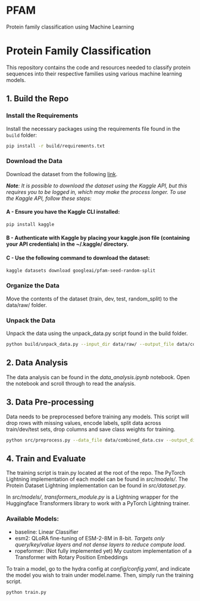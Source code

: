 # PFAM

Protein family classification using Machine Learning

# Protein Family Classification

This repository contains the code and resources needed to classify protein sequences into their respective families using various machine learning models.

## 1. Build the Repo

### Install the Requirements
Install the necessary packages using the requirements file found in the `build` folder:
```bash
pip install -r build/requirements.txt
```

### Download the Data

Download the dataset from the following [link](https://www.kaggle.com/api/v1/datasets/download/googleai/pfam-seed-random-split).

***Note**: It is possible to download the dataset using the Kaggle API, but this requires you to be logged in, which may make the process longer. To use the Kaggle API, follow these steps:*

#### A - Ensure you have the Kaggle CLI installed:
```bash
pip install kaggle
```

#### B - Authenticate with Kaggle by placing your kaggle.json file (containing your API credentials) in the ~/.kaggle/ directory.


#### C - Use the following command to download the dataset:
```bash
kaggle datasets download googleai/pfam-seed-random-split
```

### Organize the Data
Move the contents of the dataset (train, dev, test, random_split) to the data/raw/ folder.

### Unpack the Data
Unpack the data using the unpack_data.py script found in the build folder. 
```bash
python build/unpack_data.py --input_dir data/raw/ --output_file data/combined_data.csv
```

## 2. Data Analysis
The data analysis can be found in the *data_analysis.ipynb* notebook. Open the notebook and scroll through to read the analysis.

## 3. Data Pre-processing
Data needs to be preprocessed before training any models. This script will drop rows with missing values, encode labels, split data across train/dev/test sets, drop columns and save class weights for training.

```bash
python src/preprocess.py --data_file data/combined_data.csv --output_dir data/preprocessed/
```

## 4. Train and Evaluate

The training script is train.py located at the root of the repo. The PyTorch Lightning implementation of each model can be found in *src/models/*. The Protein Dataset Lightning implementation can be found in *src/dataset.py*.

In *src/models/*, *transformers_module.py* is a Lightning wrapper for the Huggingface Transformers library to work with a PyTorch Lightning trainer.

### Available Models:
* baseline: Linear Classifier
* esm2: QLoRA fine-tuning of ESM-2-8M in 8-bit. *Targets only query/key/value layers and not dense layers to reduce compute load*.
* ropeformer: (Not fully implemented yet) My custom implementation of a Transformer with Rotary Position Embeddings

To train a model, go to the hydra config at *config/config.yaml*, and indicate the model you wish to train under model.name. Then, simply run the training script.
```bash
python train.py
```